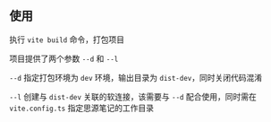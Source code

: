## 使用

执行 `vite build` 命令，打包项目

项目提供了两个参数 `--d` 和 `--l`

`--d` 指定打包环境为 `dev` 环境，输出目录为 `dist-dev`，同时关闭代码混淆

`--l` 创建与 `dist-dev` 关联的软连接，该需要与 `--d` 配合使用，同时需在 `vite.config.ts` 指定思源笔记的工作目录

